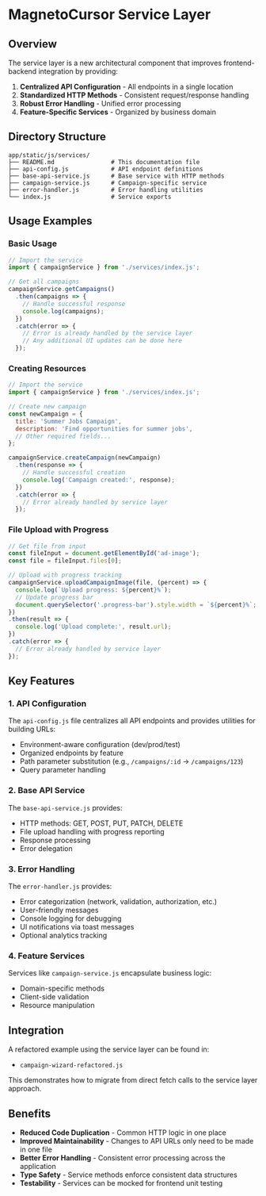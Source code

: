 # MagnetoCursor Service Layer

## Overview

The service layer is a new architectural component that improves frontend-backend integration by providing:

1. **Centralized API Configuration** - All endpoints in a single location
2. **Standardized HTTP Methods** - Consistent request/response handling
3. **Robust Error Handling** - Unified error processing
4. **Feature-Specific Services** - Organized by business domain

## Directory Structure

```
app/static/js/services/
├── README.md                # This documentation file
├── api-config.js            # API endpoint definitions
├── base-api-service.js      # Base service with HTTP methods
├── campaign-service.js      # Campaign-specific service
├── error-handler.js         # Error handling utilities
└── index.js                 # Service exports
```

## Usage Examples

### Basic Usage

```javascript
// Import the service
import { campaignService } from './services/index.js';

// Get all campaigns
campaignService.getCampaigns()
  .then(campaigns => {
    // Handle successful response
    console.log(campaigns);
  })
  .catch(error => {
    // Error is already handled by the service layer
    // Any additional UI updates can be done here
  });
```

### Creating Resources

```javascript
// Import the service
import { campaignService } from './services/index.js';

// Create new campaign
const newCampaign = {
  title: 'Summer Jobs Campaign',
  description: 'Find opportunities for summer jobs',
  // Other required fields...
};

campaignService.createCampaign(newCampaign)
  .then(response => {
    // Handle successful creation
    console.log('Campaign created:', response);
  })
  .catch(error => {
    // Error already handled by service layer
  });
```

### File Upload with Progress

```javascript
// Get file from input
const fileInput = document.getElementById('ad-image');
const file = fileInput.files[0];

// Upload with progress tracking
campaignService.uploadCampaignImage(file, (percent) => {
  console.log(`Upload progress: ${percent}%`);
  // Update progress bar
  document.querySelector('.progress-bar').style.width = `${percent}%`;
})
.then(result => {
  console.log('Upload complete:', result.url);
})
.catch(error => {
  // Error already handled by service layer
});
```

## Key Features

### 1. API Configuration

The `api-config.js` file centralizes all API endpoints and provides utilities for building URLs:

- Environment-aware configuration (dev/prod/test)
- Organized endpoints by feature
- Path parameter substitution (e.g., `/campaigns/:id` → `/campaigns/123`)
- Query parameter handling

### 2. Base API Service

The `base-api-service.js` provides:

- HTTP methods: GET, POST, PUT, PATCH, DELETE
- File upload handling with progress reporting
- Response processing
- Error delegation

### 3. Error Handling

The `error-handler.js` provides:

- Error categorization (network, validation, authorization, etc.)
- User-friendly messages
- Console logging for debugging
- UI notifications via toast messages
- Optional analytics tracking

### 4. Feature Services

Services like `campaign-service.js` encapsulate business logic:

- Domain-specific methods
- Client-side validation
- Resource manipulation

## Integration

A refactored example using the service layer can be found in:

- `campaign-wizard-refactored.js`

This demonstrates how to migrate from direct fetch calls to the service layer approach.

## Benefits

- **Reduced Code Duplication** - Common HTTP logic in one place
- **Improved Maintainability** - Changes to API URLs only need to be made in one file
- **Better Error Handling** - Consistent error processing across the application
- **Type Safety** - Service methods enforce consistent data structures
- **Testability** - Services can be mocked for frontend unit testing